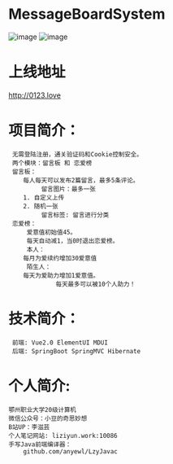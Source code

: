 # MessageBoardSystem

![image](https://user-images.githubusercontent.com/57382728/163710640-e1490322-e7e1-4bad-a030-52b5b015e243.png)
 ![image](https://user-images.githubusercontent.com/57382728/163710676-d6c4e2a2-f322-415e-be20-5cefab58ec21.png)

 # 上线地址
   http://0123.love


# 项目简介：

```
 无需登陆注册，通关验证码和Cookie控制安全。
 两个模块：留言板 和 恋爱榜
 留言板：
    每人每天可以发布2篇留言，最多5条评论。
         留言图片：最多一张	
	1. 自定义上传
	2. 随机一张
         留言标签: 留言进行分类
 恋爱榜：
     爱意值初始值45。
     每天自动减1，当0时退出恋爱榜。
     本人：
	每月为爱续约增加30爱意值
     陌生人：
	每天为爱助力增加1爱意值。
             每天最多可以被10个人助力！
```

# 技术简介：

```
 前端: Vue2.0 ElementUI MDUI
 后端: SpringBoot SpringMVC Hibernate 
```

# 个人简介:

```
鄂州职业大学20级计算机
微信公众号：小豆的奇思妙想
B站UP：李滋芸
个人笔记网站: liziyun.work:10086
手写Java前端编译器：
    github.com/anyewl/LzyJavac
```
